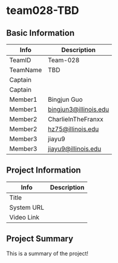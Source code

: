# team028-TBD

## Basic Information

|   Info      |        Description     |
| ----------- | ---------------------- |
| TeamID      |        Team-028        |
| TeamName    |           TBD          |
| Captain     |                        |
| Captain     |                        |
| Member1     |       Bingjun Guo      |
| Member1     | bingjun3@illinois.edu  |
| Member2     |   CharlieInTheFranxx   |
| Member2     |   hz75@illinois.edu    |
| Member3     |         jiayu9         |
| Member3     |   jiayu9@illinois.edu  |

## Project Information

|   Info      |        Description     |
| ----------- | ---------------------- |
|  Title      |                        |
| System URL  |                        |
| Video Link  |                        |

## Project Summary

This is a summary of the project!
